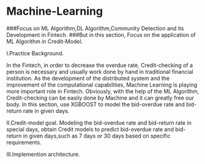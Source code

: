 # Machine-Learning
###Focus on ML Algorithm,DL Algorithm,Community Detection and its Development in Fintech.
###But in this section, Focus on the application of ML Algorithm in Credit-Model.

I.Practice Background.

  In the Fintech, in order to decrease the overdue rate, Credit-checking of a person is necessary and usually work done by hand in traditional financial institution. As the development of the distributed system and the improvement of the computational capabilities, Machine Learning is playing more important role in Fintech. Obviously, with the help of the ML Algorithm, Credit-checking can be easily done by Machine and it can greatly free our body.
  In this section, use XGBOOST to model the bid-overdue rate and bid-return rate in given days. 
  
II.Credit-model goal.
  Modeling the bid-overdue rate and bid-return rate in special days, obtain Credit models to predict bid-overdue rate and bid-return in given days,such as 7 days or 30 days based on specific requirements.
  
III.Implemention architecture.
